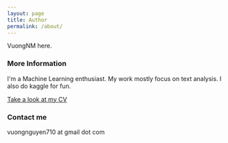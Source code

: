 ```yaml
---
layout: page
title: Author
permalink: /about/
---
```


VuongNM here.

### More Information

I'm a Machine Learning enthusiast. My work mostly focus on text analysis. I also do kaggle for fun.

[Take a look at my CV](https://vuongnm.github.io/images/NguyenMinhVuong-CV.pdf)

### Contact me

vuongnguyen710 at gmail dot com

